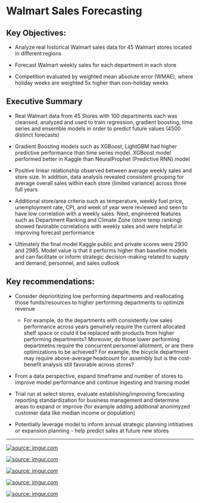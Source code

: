 

# Walmart Sales Forecasting

## Key Objectives:
 
- Analyze real historical Walmart sales data for 45 Walmart stores located in different regions

- Forecast Walmart weekly sales for each department in each store

- Competition evaluated by weighted mean absolute error (WMAE), where holiday weeks are weighted 5x higher than non-holiday weeks


## Executive Summary

- Real Walmart data from 45 Stores with 100 departments each was cleansed, analyzed and used to train regression, gradient boosting, time series and ensemble models in order to predict future values (4500 distinct forecasts)

- Gradient Boosting models such as XGBoost, LightGBM had higher predictive performance than time series model.  XGBoost model performed better in Kaggle than NeuralProphet (Predictive RNN) model

- Positive linear relationship observed between average weekly sales and store size.  In addition, data analysis revealed consistent grouping for average overall sales within each store (limited variance) across three full years

- Additional store/area criteria such as temperature, weekly fuel price, unemployment rate, CPI, and week of year were reviewed and seen to have low correlation with a weekly sales.  Next, engineered features such as Department Ranking and Climate Zone (store temp ranking) showed favorable correlations with weekly sales and were helpful in improving forecast performance

- Ultimately the final model Kaggle public and private scores were 2930 and 2985. Model value is that it performs higher than baseline models and can facilitate or inform strategic decision-making related to supply and demand, personnel, and sales outlook

## Key recommendations:

- Consider deprioritizing low performing departments and reallocating those funds/resources to higher performing departments to optimize revenue
    
    - For example, do the departments with consistently low sales performance across years genuinely require the current allocated shelf space or could it be replaced with products from higher performing departments? Moreover, do those lower performing departmetns require the concurrent personnel allotment, or are there optimizations to be achieved?  For example, the bicycle department may require above-average headcount for assembly but is the cost-benefit analysis still favorable across stores?
    
- From a data perspective, expand timeframe and number of stores to improve model performance and continue ingesting and training model
 
- Trial run at select stores, evaluate establishing/improving forecasting reporting standardization for business management and determine areas to expand or improve (for example adding additional anonimyzed customer data like median income or population)

- Potentially leverage model to inform annual strategic planning intitiatives or expansion planning - help predict sales at future new stores

---

<a href="https://imgur.com/h7fDaCx"><img src="https://i.imgur.com/h7fDaCx.png" title="source: imgur.com" /></a>

<a href="https://imgur.com/yVPTuWM"><img src="https://i.imgur.com/yVPTuWM.png" title="source: imgur.com" /></a>

<a href="https://imgur.com/0f3Zx4F"><img src="https://i.imgur.com/0f3Zx4F.png" title="source: imgur.com" /></a>

<a href="https://imgur.com/1wRYMFe"><img src="https://i.imgur.com/1wRYMFe.png" title="source: imgur.com" /></a>

<a href="https://imgur.com/SW4Joq7"><img src="https://i.imgur.com/SW4Joq7.png" title="source: imgur.com" /></a>

